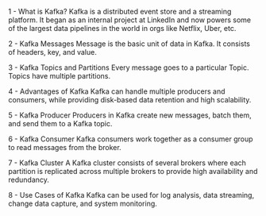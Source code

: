 1 - What is Kafka? 
Kafka is a distributed event store and a streaming platform. It began as an internal project at LinkedIn and now powers some of the largest data pipelines in the world in orgs like Netflix, Uber, etc. 

2 - Kafka Messages 
Message is the basic unit of data in Kafka. It consists of headers, key, and value. 

3 - Kafka Topics and Partitions 
Every message goes to a particular Topic. Topics have multiple partitions. 

4 - Advantages of Kafka 
Kafka can handle multiple producers and consumers, while providing disk-based data retention and high scalability. 

5 - Kafka Producer 
Producers in Kafka create new messages, batch them, and send them to a Kafka topic.

6 - Kafka Consumer 
Kafka consumers work together as a consumer group to read messages from the broker. 

7 - Kafka Cluster 
A Kafka cluster consists of several brokers where each partition is replicated across multiple brokers to provide high availability and redundancy. 

8 - Use Cases of Kafka 
Kafka can be used for log analysis, data streaming, change data capture, and system monitoring.